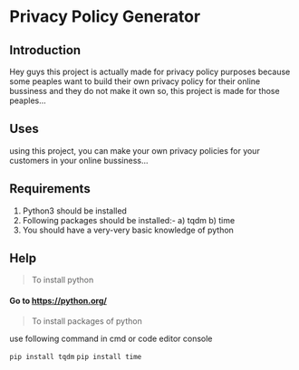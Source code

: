 # Privacy Policy Generator

## Introduction

Hey guys this project is actually made for privacy policy purposes because some peaples want to build their own privacy policy for their online bussiness and they do not make it own so, this project is made for those peaples...

## Uses

using this project, you can make your own privacy policies for your customers in your online bussiness...

## Requirements

1. Python3 should be installed
2. Following packages should be installed:-
              a) tqdm
              b) time
3. You should have a very-very basic knowledge of python

## Help

> To install python

#### Go to https://python.org/

> To install packages of python

use following command in cmd or code editor console

``` pip install tqdm ```
``` pip install time ```
